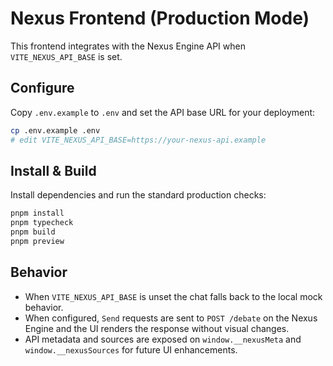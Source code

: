 # Nexus Frontend (Production Mode)

This frontend integrates with the Nexus Engine API when `VITE_NEXUS_API_BASE` is set.

## Configure
Copy `.env.example` to `.env` and set the API base URL for your deployment:

```bash
cp .env.example .env
# edit VITE_NEXUS_API_BASE=https://your-nexus-api.example
```

## Install & Build
Install dependencies and run the standard production checks:

```bash
pnpm install
pnpm typecheck
pnpm build
pnpm preview
```

## Behavior
- When `VITE_NEXUS_API_BASE` is unset the chat falls back to the local mock behavior.
- When configured, `Send` requests are sent to `POST /debate` on the Nexus Engine and the UI renders the response without visual changes.
- API metadata and sources are exposed on `window.__nexusMeta` and `window.__nexusSources` for future UI enhancements.
